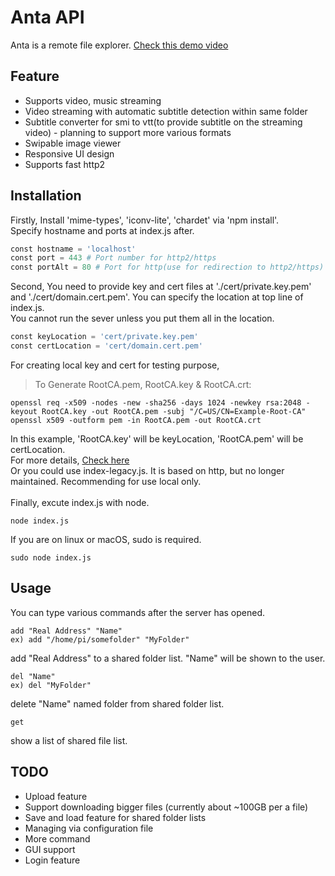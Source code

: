 # Anta API
Anta is a remote file explorer. [Check this demo video](https://www.youtube.com/watch?v=XggPtIFNnFw)
## Feature 
- Supports video, music streaming<br>
- Video streaming with automatic subtitle detection within same folder<br>
- Subtitle converter for smi to vtt(to provide subtitle on the streaming video) - planning to support more various formats<br>
- Swipable image viewer<br>
- Responsive UI design<br>
- Supports fast http2<br>

## Installation 
Firstly, Install 'mime-types', 'iconv-lite', 'chardet' via 'npm install'. <br>
Specify hostname and ports at index.js after.
```python
const hostname = 'localhost' 
const port = 443 # Port number for http2/https
const portAlt = 80 # Port for http(use for redirection to http2/https)
```
Second, You need to provide key and cert files at './cert/private.key.pem' and './cert/domain.cert.pem'. You can specify the location at top line of index.js.<br>
You cannot run the sever unless you put them all in the location.<br>
```python
const keyLocation = 'cert/private.key.pem'
const certLocation = 'cert/domain.cert.pem'
```
For creating local key and cert for testing purpose,
> To Generate RootCA.pem, RootCA.key & RootCA.crt:
```
openssl req -x509 -nodes -new -sha256 -days 1024 -newkey rsa:2048 -keyout RootCA.key -out RootCA.pem -subj "/C=US/CN=Example-Root-CA"
openssl x509 -outform pem -in RootCA.pem -out RootCA.crt
```
In this example, 'RootCA.key' will be keyLocation, 'RootCA.pem' will be certLocation.<br>
For more details, [Check here](https://gist.github.com/cecilemuller/9492b848eb8fe46d462abeb26656c4f8)<br>
Or you could use index-legacy.js. It is based on http, but no longer maintained. Recommending for use local only.<br><br>
Finally, excute index.js with node.
```
node index.js
```
If you are on linux or macOS, sudo is required.
```
sudo node index.js
```

## Usage
You can type various commands after the server has opened. 
```
add "Real Address" "Name"
ex) add "/home/pi/somefolder" "MyFolder"
```
add "Real Address" to a shared folder list. "Name" will be shown to the user.
```
del "Name"
ex) del "MyFolder"
```
delete "Name" named folder from shared folder list.
```
get
```
show a list of shared file list.


## TODO
- Upload feature
- Support downloading bigger files (currently about ~100GB per a file)
- Save and load feature for shared folder lists
- Managing via configuration file
- More command
- GUI support
- Login feature

